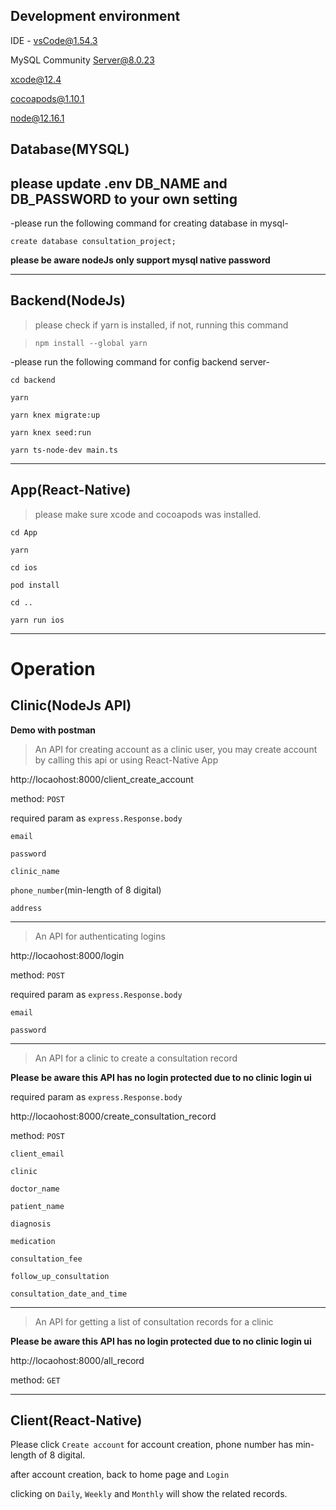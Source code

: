 ## Development environment
IDE - vsCode@1.54.3

MySQL Community Server@8.0.23

xcode@12.4

cocoapods@1.10.1

node@12.16.1


## Database(MYSQL)
## please update .env DB_NAME and DB_PASSWORD to your own setting

-please run the following command for creating database in mysql-

```create database consultation_project;```

**please be aware nodeJs only support mysql native password**

----
## Backend(NodeJs)
>please check if yarn is installed, if not, running this command

>```npm install --global yarn```

-please run the following command for config backend server-


```cd backend```


```yarn```

```yarn knex migrate:up```

```yarn knex seed:run```

```yarn ts-node-dev main.ts```

----
## App(React-Native)
>please make sure xcode and cocoapods was installed.

```cd App```

```yarn```

```cd ios```

```pod install```

```cd ..```

```yarn run ios```



------------------------------

# Operation

## Clinic(NodeJs API)
**Demo with postman**
>An API for creating account as a clinic user, you may create account by calling this api or using React-Native App

http://locaohost:8000/client_create_account

method: 
```POST```

required param as ```express.Response.body```

```email```

```password```

```clinic_name```

```phone_number```(min-length of 8 digital)

```address```

----
>An API for authenticating logins

http://locaohost:8000/login

method: 
```POST```

required param as ```express.Response.body```

```email```

```password```

----
>An API for a clinic to create a consultation record

**Please be aware this API has no login protected due to no clinic login ui**

required param as ```express.Response.body```

http://locaohost:8000/create_consultation_record

method: 
```POST```

```client_email```

```clinic```
                
```doctor_name```

```patient_name```

```diagnosis```

```medication```

```consultation_fee```

```follow_up_consultation```

```consultation_date_and_time```

----
>An API for getting a list of consultation records for a clinic

**Please be aware this API has no login protected due to no clinic login ui**

http://locaohost:8000/all_record

method: 
```GET```

----
## Client(React-Native)
Please click 
```Create account``` for account creation, phone number has min-length of 8 digital.

after account creation, back to home page and ```Login```

clicking on ```Daily```, ```Weekly``` and ```Monthly``` will show the related records.